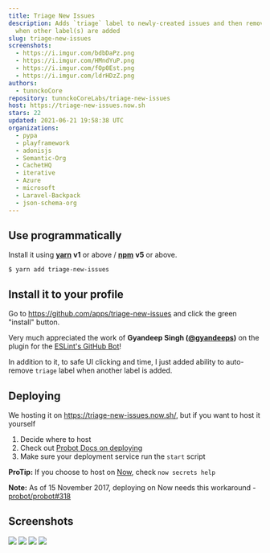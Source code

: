 ```yaml
---
title: Triage New Issues
description: Adds `triage` label to newly-created issues and then removes it
  when other label(s) are added
slug: triage-new-issues
screenshots:
  - https://i.imgur.com/bdbDaPz.png
  - https://i.imgur.com/HMndYuP.png
  - https://i.imgur.com/fOp0Est.png
  - https://i.imgur.com/ldrHDzZ.png
authors:
  - tunnckoCore
repository: tunnckoCoreLabs/triage-new-issues
host: https://triage-new-issues.now.sh
stars: 22
updated: 2021-06-21 19:58:38 UTC
organizations:
  - pypa
  - playframework
  - adonisjs
  - Semantic-Org
  - CachetHQ
  - iterative
  - Azure
  - microsoft
  - Laravel-Backpack
  - json-schema-org
---
```



## Use programmatically

Install it using [**yarn**](https://yarnpkg.com) **v1** or above / [**npm**](https://www.npmjs.com) **v5** or above.

```
$ yarn add triage-new-issues
```

## Install it to your profile

Go to https://github.com/apps/triage-new-issues and click the green "install" button.

Very much appreciated the work of **Gyandeep Singh ([@gyandeeps](https://github.com/gyandeeps))** on
the plugin for the [ESLint's GitHub Bot](https://github.com/eslint/eslint-github-bot/tree/4dd943a51b415b0b2053b4a4ae75a4e9244fcb09/src/plugins/triage)!

In addition to it, to safe UI clicking and time, I just added ability to auto-remove `triage` label when another label is added.

## Deploying

We hosting it on https://triage-new-issues.now.sh/, but if you want to host it yourself

1. Decide where to host
2. Check out [Probot Docs on deploying](https://probot.github.io/docs/development/)
3. Make sure your deployment service run the `start` script

**ProTip:** If you choose to host on [Now](https://www.now.sh), check `now secrets help`

**Note:** As of 15 November 2017, deploying on Now needs this workaround - [probot/probot#318](https://github.com/probot/probot/issues/318#issuecomment-343010573)

## Screenshots

![](https://i.imgur.com/bdbDaPz.png)
![](https://i.imgur.com/HMndYuP.png)
![](https://i.imgur.com/fOp0Est.png)
![](https://i.imgur.com/ldrHDzZ.png)
